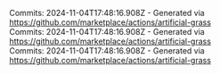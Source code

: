 Commits: 2024-11-04T17:48:16.908Z - Generated via https://github.com/marketplace/actions/artificial-grass
<br>
Commits: 2024-11-04T17:48:16.908Z - Generated via https://github.com/marketplace/actions/artificial-grass
<br>
Commits: 2024-11-04T17:48:16.908Z - Generated via https://github.com/marketplace/actions/artificial-grass
<br>
